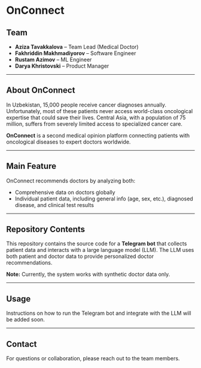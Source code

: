 # OnConnect

## Team

- **Aziza Tavakkalova** – Team Lead (Medical Doctor)  
- **Fakhriddin Makhmadiyorov** – Software Engineer  
- **Rustam Azimov** – ML Engineer  
- **Darya Khristovski** – Product Manager  

---

## About OnConnect

In Uzbekistan, 15,000 people receive cancer diagnoses annually. Unfortunately, most of these patients never access world-class oncological expertise that could save their lives. Central Asia, with a population of 75 million, suffers from severely limited access to specialized cancer care.

**OnConnect** is a second medical opinion platform connecting patients with oncological diseases to expert doctors worldwide.

---

## Main Feature

OnConnect recommends doctors by analyzing both:

- Comprehensive data on doctors globally  
- Individual patient data, including general info (age, sex, etc.), diagnosed disease, and clinical test results  

---

## Repository Contents

This repository contains the source code for a **Telegram bot** that collects patient data and interacts with a large language model (LLM). The LLM uses both patient and doctor data to provide personalized doctor recommendations.

**Note:** Currently, the system works with synthetic doctor data only.

---

## Usage

Instructions on how to run the Telegram bot and integrate with the LLM will be added soon.

---

## Contact

For questions or collaboration, please reach out to the team members.
